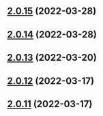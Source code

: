 ## [2.0.15](https://github.com/RapidAPI/httpsnippet/compare/v2.0.14...v2.0.15) (2022-03-28)



## [2.0.14](https://github.com/RapidAPI/httpsnippet/compare/v2.0.13...v2.0.14) (2022-03-28)



## [2.0.13](https://github.com/RapidAPI/httpsnippet/compare/v2.0.12...v2.0.13) (2022-03-20)



## [2.0.12](https://github.com/RapidAPI/httpsnippet/compare/v2.0.11...v2.0.12) (2022-03-17)



## [2.0.11](https://github.com/RapidAPI/httpsnippet/compare/v2.0.10...v2.0.11) (2022-03-17)



